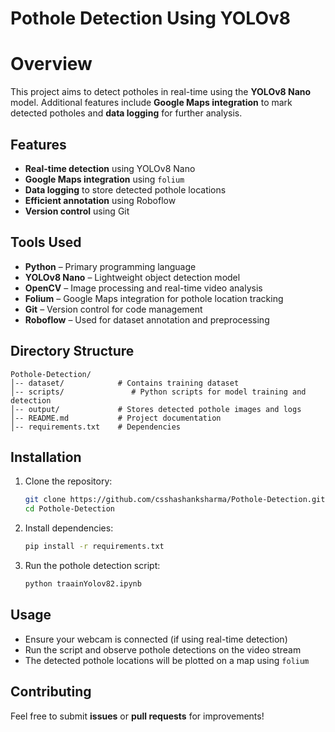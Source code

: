 # Pothole Detection Using YOLOv8

# Overview
This project aims to detect potholes in real-time using the **YOLOv8 Nano** model. Additional features include **Google Maps integration** to mark detected potholes and **data logging** for further analysis.

## Features
- **Real-time detection** using YOLOv8 Nano
- **Google Maps integration** using `folium`
- **Data logging** to store detected pothole locations
- **Efficient annotation** using Roboflow
- **Version control** using Git

## Tools Used
- **Python** – Primary programming language
- **YOLOv8 Nano** – Lightweight object detection model
- **OpenCV** – Image processing and real-time video analysis
- **Folium** – Google Maps integration for pothole location tracking
- **Git** – Version control for code management
- **Roboflow** – Used for dataset annotation and preprocessing

## Directory Structure
```
Pothole-Detection/
│-- dataset/            # Contains training dataset
│-- scripts/               # Python scripts for model training and detection
│-- output/             # Stores detected pothole images and logs
│-- README.md           # Project documentation
│-- requirements.txt    # Dependencies 
```
## Installation
1. Clone the repository:
   ```bash
   git clone https://github.com/csshashanksharma/Pothole-Detection.git
   cd Pothole-Detection
   ```

2. Install dependencies:
   ```bash
   pip install -r requirements.txt
   ```

3. Run the pothole detection script:
   ```bash
   python traainYolov82.ipynb
   ```

## Usage
- Ensure your webcam is connected (if using real-time detection)
- Run the script and observe pothole detections on the video stream
- The detected pothole locations will be plotted on a map using `folium`

## Contributing
Feel free to submit **issues** or **pull requests** for improvements!

